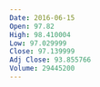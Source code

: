 ```yaml
---
Date: 2016-06-15
Open: 97.82
High: 98.410004
Low: 97.029999
Close: 97.139999
Adj Close: 93.855766
Volume: 29445200
---
```

